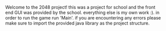 Welcome to the 2048 project! this was a project for school and the front end GUI was provided by the school. everything else is my own work :).
in order to run the game run 'Main'. if you are encountering any errors please make sure to import the provided java library as the project structure.
